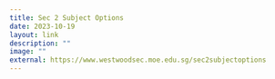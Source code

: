 ```yaml
---
title: Sec 2 Subject Options
date: 2023-10-19
layout: link
description: ""
image: ""
external: https://www.westwoodsec.moe.edu.sg/sec2subjectoptions
---
```

